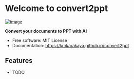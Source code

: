 # Welcome to convert2ppt


[![image](https://img.shields.io/pypi/v/convert2ppt.svg)](https://pypi.python.org/pypi/convert2ppt)


**Convert your documents to PPT with AI**


-   Free software: MIT License
-   Documentation: <https://kmkarakaya.github.io/convert2ppt>
    

## Features

-   TODO
